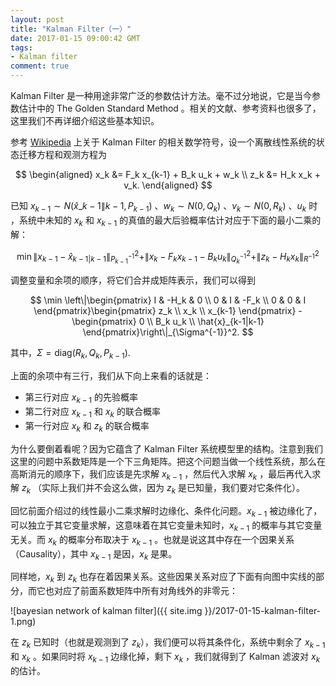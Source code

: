 ```yaml
---
layout: post
title: "Kalman Filter（一）"
date: 2017-01-15 09:00:42 GMT
tags:
- Kalman filter
comment: true
---
```


Kalman Filter 是一种用途非常广泛的参数估计方法。毫不过分地说，它是当今参数估计中的 The Golden Standard Method 。相关的文献、参考资料也很多了，这里我们不再详细介绍这些基本知识。

参考 [Wikipedia](https://en.wikipedia.org/wiki/Kalman_filter) 上关于 Kalman Filter 的相关数学符号，设一个离散线性系统的状态迁移方程和观测方程为

$$
\begin{aligned}
x_k &= F_k x_{k-1} + B_k u_k + w_k \\
z_k &= H_k x_k + v_k.
\end{aligned}
$$

已知 $x_{k-1} \sim N(\hat{x}\_{k-1\|k-1}, P_{k-1})$ 、$w_k \sim N(0, Q_k)$ 、$v_k \sim N(0, R_k)$ 、$u_k$ 时 ，系统中未知的 $x_k$ 和 $x_{k-1}$ 的真值的最大后验概率估计对应于下面的最小二乘的解：

$$
\min \|x_{k-1}-\hat{x}_{k-1|k-1}\|_{P_{k-1}^{-1}}^2+\|x_k - F_k x_{k-1} - B_k u_k\|_{Q_k^{-1}}^2+\|z_k-H_kx_k\|_{R^{-1}}^2
$$

调整变量和余项的顺序，将它们合并成矩阵表示，我们可以得到

$$
\min \left\|\begin{pmatrix}
I & -H_k & 0 \\
0 & I & -F_k \\
0 & 0 & I
\end{pmatrix}\begin{pmatrix}
z_k \\
x_k \\
x_{k-1}
\end{pmatrix} - \begin{pmatrix}
0 \\
B_k u_k \\
\hat{x}_{k-1|k-1}
\end{pmatrix}\right\|_{\Sigma^{-1}}^2.
$$

其中，$\Sigma = \mathrm{diag}(R_k, Q_k, P_{k-1})$.

上面的余项中有三行，我们从下向上来看的话就是：

- 第三行对应 $x_{k-1}$ 的先验概率
- 第二行对应 $x_{k-1}$ 和 $x_k$ 的联合概率
- 第一行对应 $x_k$ 和 $z_k$ 的联合概率

为什么要倒着看呢？因为它蕴含了 Kalman Filter 系统模型里的结构。注意到我们这里的问题中系数矩阵是一个下三角矩阵。把这个问题当做一个线性系统，那么在高斯消元的顺序下，我们应该是先求解 $x_{k-1}$ ，然后代入求解 $x_k$ ，最后再代入求解 $z_k$ （实际上我们并不会这么做，因为 $z_k$ 是已知量，我们要对它条件化）。

回忆前面介绍过的线性最小二乘求解时边缘化、条件化问题。$x_{k-1}$ 被边缘化了，可以独立于其它变量求解，这意味着在其它变量未知时，$x_{k-1}$ 的概率与其它变量无关。而 $x_k$ 的概率分布取决于 $x_{k-1}$ 。也就是说这其中存在一个因果关系（Causality），其中 $x_{k-1}$ 是因，$x_k$ 是果。

同样地，$x_k$ 到 $z_k$ 也存在着因果关系。这些因果关系对应了下面有向图中实线的部分，而它也对应了前面系数矩阵中所有对角线外的非零元：

![bayesian network of kalman filter]({{ site.img }}/2017-01-15-kalman-filter-1.png)

在 $z_k$ 已知时（也就是观测到了 $z_k$），我们便可以将其条件化，系统中剩余了 $x_{k-1}$ 和 $x_k$ 。如果同时将 $x_{k-1}$ 边缘化掉，剩下 $x_k$ ，我们就得到了 Kalman 滤波对 $x_k$ 的估计。
